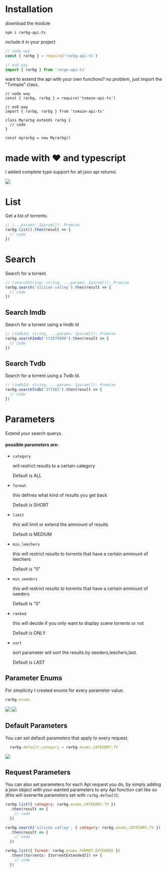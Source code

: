 # Installation
download the module
```
npm i rarbg-api-ts
```

include it in your project
```js
// node way
const { rarbg } = require('rarbg-api-ts')

// es6 way
import { rarbg } from 'rargn-api-ts'
```

want to extend the api with your own functions? no problem, just import the "Tvmaze" class.
```
// node way
const { rarbg, rarbg } = require('tvmaze-api-ts')
 
// es6 way
import { rarbg, rarbg } from 'tvmaze-api-ts'
 
class Myrarbg extends rarbg {
  // code
}
 
const myrarbg = new Myrarbg()
```

# made with ♥️ and typescript
I added complete type support for all json api returns.

![](https://i.imgur.com/ug4QeyG.png)

# List
Get a list of torrents.

```js
// (...params: Iparam[]): Promise
rarbg.list().then(result => {
  // code
})
```

# Search
Search for a torrent.

```js
// (searchString: string, ...params: Iparam[]): Promise
rarbg.search('silicon valley').then(result => {
  // code
})
```

## Search Imdb
Search for a torrent using a Imdb Id

```js
// (imdbId: string, ...params: Iparam[]): Promise
rarbg.searchImdb('tt2575988').then(result => {
  // code
})
```

## Search Tvdb
Search for a torrent using a Tvdb Id.

```js
// (imdbId: string, ...params: Iparam[]): Promise
rarbg.searchTvdb('277165').then(result => {
  // code
})
```

# Parameters
Extend your search querys.

#### possible parameters are:

- `category`
  
  will restrict results to a certain category

  Default is ALL

- `format`

  this defines what kind of results you get back

  Default is SHORT

- `limit`

  this will limit or extend the ammount of results

  Default is MEDIUM

- `min_leechers`

  this will restrict results to torrents that have a certain ammount of leechers

  Default is "0"

- `min_seeders`

  this will restrict results to torrents that have a certain ammount of seeders

  Default is "0"

- `ranked`

  this will decide if you only want to display scene torrents or not

  Default is ONLY

- `sort`

  sort parameter will sort the results by seeders,leechers,last. 
  
  Default is LAST

## Parameter Enums
For simplicity I created enums for every parameter value.

```js
rarbg.enums
```

![](https://i.imgur.com/PRoH17r.png)
![](https://i.imgur.com/fwpeW6D.png)


## Default Parameters
You can set default parameters that apply to every request.

```js
  rarbg.default.category = rarbg.enums.CATEGORY.TV
```
![](https://i.imgur.com/ONTUlTa.png)

## Request Parameters
You can also set parameters for each Api request you do, by simply adding a json object with your wanted parameters to any Api function call like so (this will overwrite parameters set with `rarbg.default`):

```js
rarbg.list({ category: rarbg.enums.CATEGORY.TV })
  .then(result => {
    // code
  })

rarbg.search('silicon valley', { category: rarbg.enums.CATEGORY.TV })
  .then(result => {
    // code
  })

rarbg.list({ format: rarbg.enums.FORMAT.EXTENDED })
  .then((torrents: ItorrentExtended[]) => {
    // code
  })
```